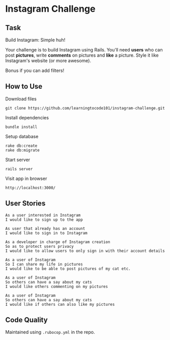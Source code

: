 Instagram Challenge
===================

## Task

Build Instagram: Simple huh!

Your challenge is to build Instagram using Rails. You'll need **users** who can post **pictures**, write **comments** on pictures and **like** a picture. Style it like Instagram's website (or more awesome).

Bonus if you can add filters!

## How to Use

Download files  
```
git clone https://github.com/learningtocode101/instagram-challenge.git
```
Install dependencies  
```
bundle install
```
Setup database  
```
rake db:create
rake db:migrate
```
Start server
```
rails server
```
Visit app in browser
```
http://localhost:3000/
```

## User Stories
```
As a user interested in Instagram  
I would like to sign up to the app  

As user that already has an account  
I would like to sign in to Instagram  

As a developer in charge of Instagram creation  
So as to protect users privacy  
I would like to allow users to only sign in with their account details  

As a user of Instagram  
So I can share my life in pictures  
I would like to be able to post pictures of my cat etc.   

As a user of Instagram  
So others can have a say about my cats  
I would like others commenting on my pictures  

As a user of Instagram  
So others can have a say about my cats  
I would like if others can also like my pictures 
```

## Code Quality

Maintained using `.rubocop.yml` in the repo.

